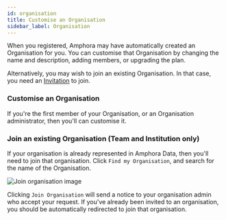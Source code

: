 ```yaml
---
id: organisation
title: Customise an Organisation
sidebar_label: Organisation
---
```


When you registered, Amphora may have automatically created an Organisation for you. You can customise that Organisation by changing the name and description, adding members, or upgrading the plan.

Alternatively, you may wish to join an existing Organisation. In that case, you need an [Invitation](/users_orgs/invite-to-organisation.md) to join.

### Customise an Organisation

If you're the first member of your Organisation, or an Organisation administrator, then you'll can customise it.

### Join an existing Organisation (Team and Institution only)

If your organisation is already represented in Amphora Data, then you'll need to join that organisation. Click `Find my Organisation`, and search for the name of the Organisation.

![Join organisation image](/img/join_organisation.png)

Clicking `Join Organisation` will send a notice to your organisation admin who accept your request. If you've already been invited to an organisation, you should be automatically redirected to join that organisation. 

